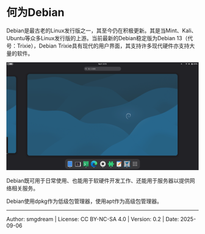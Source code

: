 # 何为Debian

Debian是最古老的Linux发行版之一，其至今仍在积极更新。其是当Mint、Kali、Ubuntu等众多Linux发行版的上游。当前最新的Debian稳定版为Debian 13（代号：Trixie），Debian Trixie具有现代的用户界面，其支持许多现代硬件亦支持大量的软件。  

![Debian Trixie Screenshot](images/debian-trixie.png)  

Debian既可用于日常使用、也能用于软硬件开发工作、还能用于服务器以提供网络相关服务。  

Debian使用dpkg作为低级包管理器，使用apt作为高级包管理器。  

---
Author: smgdream | License: CC BY-NC-SA 4.0 | Version: 0.2 | Date: 2025-09-06
